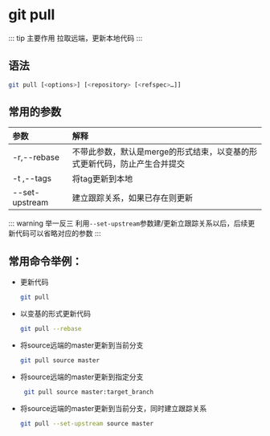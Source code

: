 # git pull

::: tip 主要作用
拉取远端，更新本地代码
:::

## 语法

```bash
git pull [<options>] [<repository> [<refspec>…​]]
```

## 常用的参数

| 参数             | 解释                                      |
|:-------------- |:--------------------------------------- |
| -r,--rebase    | 不带此参数，默认是merge的形式结束，以变基的形式更新代码，防止产生合并提交 |
| -t ,--tags     | 将tag更新到本地                               |
| --set-upstream | 建立跟踪关系，如果已存在则更新                         |

::: warning 举一反三
利用`--set-upstream`参数建/更新立跟踪关系以后，后续更新代码可以省略对应的参数
:::

## 常用命令举例：

- 更新代码
  
  ```bash
  git pull
  ```

- 以变基的形式更新代码
  
  ```bash
  git pull --rebase
  ```

- 将source远端的master更新到当前分支
  
  ```bash
  git pull source master
  ```

- 将source远端的master更新到指定分支
  
  ```bash
   git pull source master:target_branch
  ```

- 将source远端的master更新到当前分支，同时建立跟踪关系
  
  ```bash
  git pull --set-upstream source master
  ```
